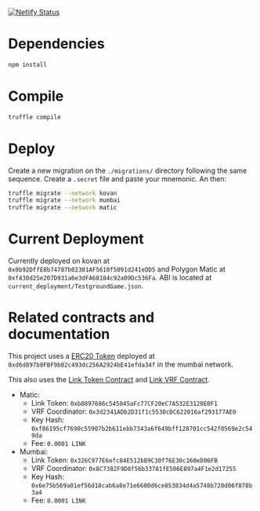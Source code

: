 [![Netlify Status](https://api.netlify.com/api/v1/badges/9842efac-6f38-40a2-843a-cf505beae7a3/deploy-status)](https://app.netlify.com/sites/optimistic-jennings-d2f009/deploys)

# Dependencies

```bash
npm install
```

# Compile

```bash
truffle compile
```

# Deploy

Create a new migration on the `./migrations/` directory following the same sequence. Create a `.secret` file and paste your mnemonic. An then:

```bash
truffle migrate --network kovan
truffle migrate --network mumbai
truffle migrate --network matic
```

# Current Deployment

Currently deployed on kovan at `0x0b92DffE8b74787b02301AF5610f5091d241eDD5` and Polygon Matic at `0xf430d25e207D931a6e3dFA68184c92a09Dc536Fa`. ABI is located at `current_deployment/TestgroundGame.json`.

# Related contracts and documentation

This project uses a [ERC20 Token](https://github.com/BlockchainTestground/MaticERC20) deployed at `0xd6d897b8FBF9b82c493dc256A2924bE41efda34f` in the mumbai network.

This also uses the [Link Token Contract](https://docs.chain.link/docs/link-token-contracts/) and [Link VRF Contract](https://docs.chain.link/docs/vrf-contracts/).

* Matic:
  * Link Token: `0xb0897686c545045aFc77CF20eC7A532E3120E0F1`
  * VRF Coordinator: `0x3d2341ADb2D31f1c5530cDC622016af293177AE0`
  * Key Hash: `0xf86195cf7690c55907b2b611ebb7343a6f649bff128701cc542f0569e2c549da`
  * Fee: `0.0001 LINK`
* Mumbai: 
  * Link Token: `0x326C977E6efc84E512bB9C30f76E30c160eD06FB`
  * VRF Coordinator: `0x8C7382F9D8f56b33781fE506E897a4F1e2d17255`
  * Key Hash: `0x6e75b569a01ef56d18cab6a8e71e6600d6ce853834d4a5748b720d06f878b3a4`
  * Fee: `0.0001 LINK`
